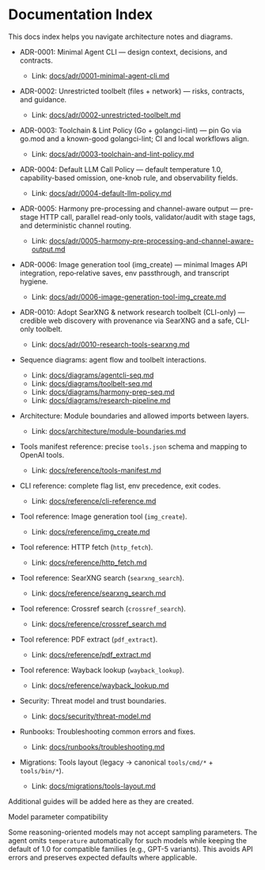 # Documentation Index

This docs index helps you navigate architecture notes and diagrams.

- ADR-0001: Minimal Agent CLI — design context, decisions, and contracts.
  - Link: [docs/adr/0001-minimal-agent-cli.md](adr/0001-minimal-agent-cli.md)
- ADR-0002: Unrestricted toolbelt (files + network) — risks, contracts, and guidance.
  - Link: [docs/adr/0002-unrestricted-toolbelt.md](adr/0002-unrestricted-toolbelt.md)
- ADR-0003: Toolchain & Lint Policy (Go + golangci-lint) — pin Go via go.mod and a known-good golangci-lint; CI and local workflows align.
  - Link: [docs/adr/0003-toolchain-and-lint-policy.md](adr/0003-toolchain-and-lint-policy.md)
- ADR-0004: Default LLM Call Policy — default temperature 1.0, capability-based omission, one-knob rule, and observability fields.
  - Link: [docs/adr/0004-default-llm-policy.md](adr/0004-default-llm-policy.md)
- ADR-0005: Harmony pre-processing and channel-aware output — pre-stage HTTP call, parallel read-only tools, validator/audit with stage tags, and deterministic channel routing.
  - Link: [docs/adr/0005-harmony-pre-processing-and-channel-aware-output.md](adr/0005-harmony-pre-processing-and-channel-aware-output.md)
 - ADR-0006: Image generation tool (img_create) — minimal Images API integration, repo‑relative saves, env passthrough, and transcript hygiene.
   - Link: [docs/adr/0006-image-generation-tool-img_create.md](adr/0006-image-generation-tool-img_create.md)
 - ADR-0010: Adopt SearXNG & network research toolbelt (CLI-only) — credible web discovery with provenance via SearXNG and a safe, CLI-only toolbelt.
   - Link: [docs/adr/0010-research-tools-searxng.md](adr/0010-research-tools-searxng.md)
- Sequence diagrams: agent flow and toolbelt interactions.
  - Link: [docs/diagrams/agentcli-seq.md](diagrams/agentcli-seq.md)
  - Link: [docs/diagrams/toolbelt-seq.md](diagrams/toolbelt-seq.md)
  - Link: [docs/diagrams/harmony-prep-seq.md](diagrams/harmony-prep-seq.md)
  - Link: [docs/diagrams/research-pipeline.md](diagrams/research-pipeline.md)

- Architecture: Module boundaries and allowed imports between layers.
  - Link: [docs/architecture/module-boundaries.md](architecture/module-boundaries.md)

- Tools manifest reference: precise `tools.json` schema and mapping to OpenAI tools.
  - Link: [docs/reference/tools-manifest.md](reference/tools-manifest.md)
 
 - CLI reference: complete flag list, env precedence, exit codes.
   - Link: [docs/reference/cli-reference.md](reference/cli-reference.md)

- Tool reference: Image generation tool (`img_create`).
  - Link: [docs/reference/img_create.md](reference/img_create.md)
- Tool reference: HTTP fetch (`http_fetch`).
  - Link: [docs/reference/http_fetch.md](reference/http_fetch.md)
- Tool reference: SearXNG search (`searxng_search`).
  - Link: [docs/reference/searxng_search.md](reference/searxng_search.md)
- Tool reference: Crossref search (`crossref_search`).
  - Link: [docs/reference/crossref_search.md](reference/crossref_search.md)
 - Tool reference: PDF extract (`pdf_extract`).
   - Link: [docs/reference/pdf_extract.md](reference/pdf_extract.md)
 - Tool reference: Wayback lookup (`wayback_lookup`).
   - Link: [docs/reference/wayback_lookup.md](reference/wayback_lookup.md)

- Security: Threat model and trust boundaries.
  - Link: [docs/security/threat-model.md](security/threat-model.md)

- Runbooks: Troubleshooting common errors and fixes.
  - Link: [docs/runbooks/troubleshooting.md](runbooks/troubleshooting.md)

- Migrations: Tools layout (legacy → canonical `tools/cmd/*` + `tools/bin/*`).
  - Link: [docs/migrations/tools-layout.md](migrations/tools-layout.md)

Additional guides will be added here as they are created.

Model parameter compatibility

Some reasoning-oriented models may not accept sampling parameters. The agent omits `temperature` automatically for such models while keeping the default of 1.0 for compatible families (e.g., GPT-5 variants). This avoids API errors and preserves expected defaults where applicable.
